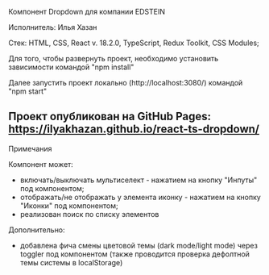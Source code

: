 Компонент Dropdown для компании EDSTEIN 

Исполнитель: Илья Хазан

Стек: HTML, CSS, React v. 18.2.0, TypeScript, Redux Toolkit, CSS Modules;

Для того, чтобы развернуть проект, необходимо установить зависимости командой "npm install"

Далее запустить проект локально (http://localhost:3080/) командой "npm start"

Проект опубликован на GitHub Pages: https://ilyakhazan.github.io/react-ts-dropdown/
-------------------------------------------------------------------------------

Примечания

Компонент может:
- включать/выключать мультиселект - нажатием на кнопку "Инпуты" под компонентом;
- отображать/не отображать у элемента иконку - нажатием на кнопку "Иконки" под компонентом;
- реализован поиск по списку элементов 

Дополнительно:
- добавлена фича смены цветовой темы (dark mode/light mode) через toggler под компонентом (также проводится проверка дефолтной темы системы в localStorage)
